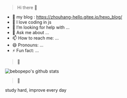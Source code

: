 > Hi there 👋
- 🔭 my blog : https://zhouhang-hello.gitee.io/hexo_blog/
- 🌱 I love coding in js
- 🤔 I’m looking for help with ...
- 💬 Ask me about ...
- 📫 How to reach me: ...
- 😄 Pronouns: ...
- ⚡ Fun fact: ...


> 🎯

![bebopepo's github stats](https://github-readme-stats.vercel.app/api?username=zhouhanging)

> 📝
> 
study hard, improve every day
